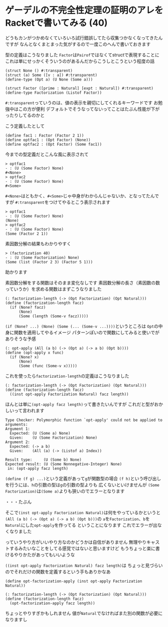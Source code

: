 # ゲーデルの不完全性定理の証明のアレをRacketで書いてみる (40)

どうもカンがつかめなくていろいろ試行錯誤してたら収集つかなくなってきたんですが
なんとなくまとまった気がするので一度このへんで書いておきます

型の定義はこうなりました
`Factor`は`Pairof`ではなくてstructで表現することに
これは単にせっかくそういうのがあるんだからこうしとこうという程度の話

```
(struct None () #:transparent)
(struct (a) Some ([v : a]) #:transparent)
(define-type (Opt a) (U None (Some a)))

(struct Factor ([prime : Natural] [expt : Natural]) #:transparent)
(define-type Factorization (Listof Factor))
```

`#:transparent`っていうのは、値の表示を親切にしてくれるキーワードです
お勉強中はこの方が便利
デフォルトでそうなってないってことはたぶん性能が下がったりしてるのかと

こう定義したとして

```
(define fac1 : Factor (Factor 2 1))
(define optfac1 : (Opt Factor) (None))
(define optfac2 : (Opt Factor) (Some fac1))
```

今までの型定義だとこんな風に表示されて

```
> optfac1
- : (U (Some Factor) None)
#<None>
> optfac2
- : (U (Some Factor) None)
#<Some>
```

`#<None>`はともかく、`#<Some>`じゃ中身がわからんじゃないか、となってたんですが
`#:transparent`をつけてやるとこう表示されます

```
> optfac1
- : (U (Some Factor) None)
(None)
> optfac2
- : (U (Some Factor) None)
(Some (Factor 2 1))
```

素因数分解の結果もわかりやすく

```
> (factorization 40)
- : (U (Some Factorization) None)
(Some (list (Factor 2 3) (Factor 5 1)))
```

助かります

素因数分解をする関数はそのまま変化なしです
素因数分解の長さ（素因数の数っていうか）を求める関数はまずこうなりました

```
(: factorization-length (-> (Opt Factorization) (Opt Natural)))
(define (factorization-length facz)
  (if (None? facz)
      (None)
      (Some (length (Some-v facz)))))
```

`(if (None? ...) (None) (Some (... (Some-v ...))))`というところは
`Opt`の中身に関数を適用してやるイメージ
パターンぽいので関数にしてみると使いでがありそうな予感

```
(: opt-apply (All (a b) (-> (Opt a) (-> a b) (Opt b))))
(define (opt-apply x func)
  (if (None? x)
      (None)
      (Some (func (Some-v x)))))
```

これを使ったら`factorization-length`の定義はこうなりました

```
(: factorization-length (-> (Opt Factorization) (Opt Natural)))
(define (factorization-length facz)
  ((inst opt-apply Factorization Natural) facz length))
```

ほんとは単に`(opt-apply facz length)`って書きたいんですが
これだと型がおかしいって言われます

```
Type Checker: Polymorphic function `opt-apply' could not be applied to arguments:
Argument 1:
  Expected: (U (Some a) None)
  Given:    (U (Some Factorization) None)
Argument 2:
  Expected: (-> a b)
  Given:    (All (a) (-> (Listof a) Index))

Result type:     (U (Some b) None)
Expected result: (U (Some Nonnegative-Integer) None)
 in: (opt-apply facz length)
```

`(define (f g) ...)`という定義があって`g`が関数型の場合
`(f h)`という呼び出しを行うには、`h`の引数の型は`g`の引数の型よりも
広くないといけませんが
`(Some Factorization)`は`(Some a)`よりも狭いのでエラーとなります

・・・たぶん

そこで`(inst opt-apply Factorization Natural)`は何をやっているかというと
`(All (a b) (-> (Opt a) (-> a b) (Opt b)))`の
`a`を`Factorization`、`b`を`Natural`にした`opt-apply`を作ってる
ということになります
これでエラーが出なくなりました

っていうやり方がいいやり方なのかどうかは自信がありません
無理やりキャストするみたいなことをしてる感覚ではないと思いますけど
もうちょっと楽に書けるやりかたがあってもいいような

`((inst opt-apply Factorization Natural) facz length)`は
ちょっと見づらいのでそれだけの関数を定義するという手もありかなあ

```
(define opt-factorization-apply (inst opt-apply Factorization Natural))

(: factorization-length (-> (Opt Factorization) (Opt Natural)))
(define (factorization-length facz)
  (opt-factorization-apply facz length))
```

ちょっとやりすぎかもしれません
値が`Natural`でなければまた別の関数が必要になりますし